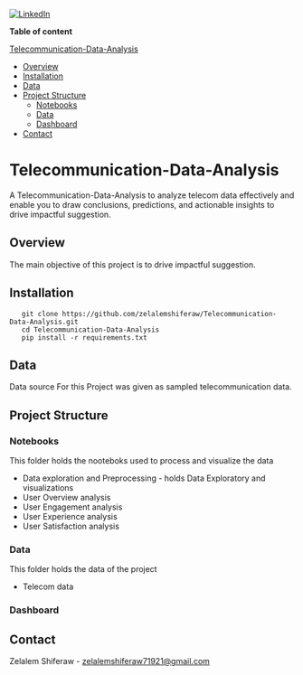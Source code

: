 [![LinkedIn][linkedin-shield]][linkedin-url]

**Table of content**

 [Telecommunication-Data-Analysis](#Telecommunication-Data-Analysis)
  - [Overview](#overview)
  - [Installation](#installation)
  - [Data](#data)
  - [Project Structure](#project-Structure)
    - [Notebooks](#notebooks)
    - [Data](#data)
    - [Dashboard](#dashboard)
  - [Contact](#contact)


# Telecommunication-Data-Analysis
A Telecommunication-Data-Analysis to analyze  telecom data effectively and enable you to draw conclusions, predictions, and actionable insights to drive impactful suggestion.

## Overview

<p>
 The main objective of this project is to drive impactful suggestion.
</p>

## Installation

       git clone https://github.com/zelalemshiferaw/Telecommunication-Data-Analysis.git
       cd Telecommunication-Data-Analysis 
       pip install -r requirements.txt
        
## Data
<p>
Data source For this Project was given as sampled telecommunication data.
</p>


## Project Structure

### Notebooks 
This folder holds the nooteboks used to process and visualize the data 
- Data exploration and Preprocessing - holds Data Exploratory and visualizations
- User Overview analysis
- User Engagement analysis
- User Experience analysis
- User Satisfaction analysis
### Data
This folder holds the data of the project
  - Telecom data

### Dashboard 



## Contact
Zelalem Shiferaw - zelalemshiferaw71921@gmail.com






























[linkedin-shield]: https://img.shields.io/badge/-LinkedIn-black.svg?style=for-the-badge&logo=linkedin&colorB=555
[linkedin-url]: https://www.linkedin.com/in/zelalem-shiferaw-48a070187
